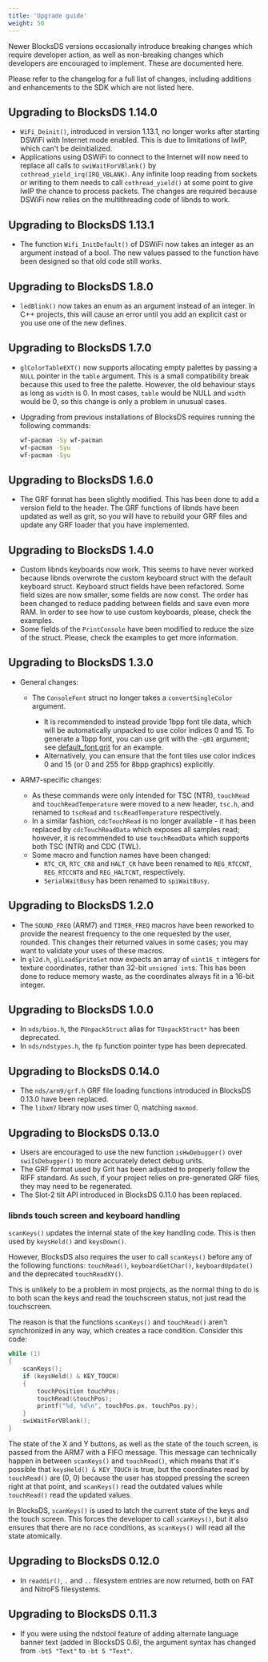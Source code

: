 ```yaml
---
title: 'Upgrade guide'
weight: 50
---
```


Newer BlocksDS versions occasionally introduce breaking changes which require
developer action, as well as non-breaking changes which developers are encouraged
to implement. These are documented here.

Please refer to the changelog for a full list of changes, including additions
and enhancements to the SDK which are not listed here.

## Upgrading to BlocksDS 1.14.0

* `WiFi_Deinit()`, introduced in version 1.13.1, no longer works after starting
  DSWiFi with Internet mode enabled. This is due to limitations of lwIP, which
  can't be deinitialized.
* Applications using DSWiFi to connect to the Internet will now need to replace
  all calls to `swiWaitForVBlank()` by `cothread_yield_irq(IRQ_VBLANK)`. Any
  infinite loop reading from sockets or writing to them needs to call
  `cothread_yield()` at some point to give lwIP the chance to process packets.
  The changes are required because DSWiFi now relies on the multithreading code
  of libnds to work.

## Upgrading to BlocksDS 1.13.1

* The function `Wifi_InitDefault()` of DSWiFi now takes an integer as an
  argument instead of a bool.  The new values passed to the function have been
  designed so that old code still works.

## Upgrading to BlocksDS 1.8.0

* `ledBlink()` now takes an enum as an argument instead of an integer. In C++
   projects, this will cause an error until you add an explicit cast or you use
   one of the new defines.

## Upgrading to BlocksDS 1.7.0

* `glColorTableEXT()` now supports allocating empty palettes by passing a
  `NULL` pointer in the `table` argument. This is a small compatibility break
  because this used to free the palette. However, the old behaviour stays as
  long as `width` is 0. In most cases, `table` would be NULL and `width` would
  be 0, so this change is only a problem in unusual cases.
* Upgrading from previous installations of BlocksDS requires running the
  following commands:

  ```bash
  wf-pacman -Sy wf-pacman
  wf-pacman -Syu
  wf-pacman -Syu
  ```

## Upgrading to BlocksDS 1.6.0

* The GRF format has been slightly modified. This has been done to add a version
  field to the header. The GRF functions of libnds have been updated as well as
  grit, so you will have to rebuild your GRF files and update any GRF loader
  that you have implemented.

## Upgrading to BlocksDS 1.4.0

* Custom libnds keyboards now work. This seems to have never worked because
  libnds overwrote the custom keyboard struct with the default keyboard struct.
  Keyboard struct fields have been refactored. Some field sizes are now smaller,
  some fields are now const. The order has been changed to reduce padding
  between fields and save even more RAM. In order to see how to use custom
  keyboards, please, check the examples.
* Some fields of the `PrintConsole` have been modified to reduce the size of the
  struct. Please, check the examples to get more information.

## Upgrading to BlocksDS 1.3.0

* General changes:

  * The `ConsoleFont` struct no longer takes a `convertSingleColor`
    argument.

    * It is recommended to instead provide 1bpp font tile data, which
      will be automatically unpacked to use color indices 0 and 15.
      To generate a 1bpp font, you can use grit with the `-gB1` argument;
      see [default_font.grit](https://github.com/blocksds/libnds/blob/f3b609b3099f256502cd241b8519ecc59e4f68a6/graphics/default_font.grit) for an example.
    * Alternatively, you can ensure that the font tiles use color indices
      0 and 15 (or 0 and 255 for 8bpp graphics) explicitly.

* ARM7-specific changes:

  * As these commands were only intended for TSC (NTR), `touchRead` and
    `touchReadTemperature` were moved to a new header, `tsc.h`, and renamed
    to `tscRead` and `tscReadTemperature` respectively.
  * In a similar fashion, `cdcTouchRead` is no longer available - it has
    been replaced by `cdcTouchReadData` which exposes all samples read;
    however, it is recommended to use `touchReadData` which supports both
    TSC (NTR) and CDC (TWL).
  * Some macro and function names have been changed:
    - `RTC_CR`, `RTC_CR8` and `HALT_CR` have been renamed to `REG_RTCCNT`,
      `REG_RTCCNT8` and `REG_HALTCNT`, respectively.
    - `SerialWaitBusy` has been renamed to `spiWaitBusy`.

## Upgrading to BlocksDS 1.2.0

* The `SOUND_FREQ` (ARM7) and `TIMER_FREQ` macros have been reworked to
  provide the nearest frequency to the one requested by the user, rounded.
  This changes their returned values in some cases; you may want to validate
  your uses of these macros.
* In `gl2d.h`, `glLoadSpriteSet` now expects an array of `uint16_t` integers
  for texture coordinates, rather than 32-bit `unsigned int`s. This has been done
  to reduce memory waste, as the coordinates always fit in a 16-bit integer.

## Upgrading to BlocksDS 1.0.0

* In `nds/bios.h`, the `PUnpackStruct` alias for `TUnpackStruct*` has been
  deprecated.
* In `nds/ndstypes.h`, the `fp` function pointer type has been deprecated.

## Upgrading to BlocksDS 0.14.0

* The `nds/arm9/grf.h` GRF file loading functions introduced in BlocksDS 0.13.0
  have been replaced.
* The `libxm7` library now uses timer 0, matching `maxmod`.

## Upgrading to BlocksDS 0.13.0

* Users are encouraged to use the new function `isHwDebugger()` over `swiIsDebugger()`
  to more accurately detect debug units.
* The GRF format used by Grit has been adjusted to properly follow the RIFF
  standard. As such, if your project relies on pre-generated GRF files, they may
  need to be regenerated.
* The Slot-2 tilt API introduced in BlocksDS 0.11.0 has been replaced.

### libnds touch screen and keyboard handling

`scanKeys()` updates the internal state of the key handling code. This is then
used by `keysHeld()` and `keysDown()`.

However, BlocksDS also requires the user to call `scanKeys()` before any of the
following functions: `touchRead()`, `keyboardGetChar()`, `keyboardUpdate()` and
the deprecated `touchReadXY()`.

This is unlikely to be a problem in most projects, as the normal thing to do is
to both scan the keys and read the touchscreen status, not just read the
touchscreen.

The reason is that the functions `scanKeys()` and `touchRead()` aren't
synchronized in any way, which creates a race condition. Consider this code:

```c
while (1)
{
    scanKeys();
    if (keysHeld() & KEY_TOUCH)
    {
        touchPosition touchPos;
        touchRead(&touchPos);
        printf("%d, %d\n", touchPos.px, touchPos.py);
    }
    swiWaitForVBlank();
}
```

The state of the X and Y buttons, as well as the state of the touch screen, is
passed from the ARM7 with a FIFO message. This message can technically happen in
between `scanKeys()` and `touchRead()`, which means that it's possible that
`keysHeld() & KEY_TOUCH` is true, but the coordinates read by `touchRead()` are
(0, 0) because the user has stopped pressing the screen right at that point, and
`scanKeys()` read the outdated values while `touchRead()` read the updated
values.

In BlocksDS, `scanKeys()` is used to latch the current state of the keys and the
touch screen. This forces the developer to call `scanKeys()`, but it also
ensures that there are no race conditions, as `scanKeys()` will read all the
state atomically.

## Upgrading to BlocksDS 0.12.0

* In `readdir()`, `.` and `..` filesystem entries are now returned, both on
  FAT and NitroFS filesystems.

## Upgrading to BlocksDS 0.11.3

* If you were using the ndstool feature of adding alternate language banner text
  (added in BlocksDS 0.6), the argument syntax has changed from `-bt5 "Text"` to
  `-bt 5 "Text"`.
